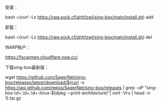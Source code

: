 安装：

bash <(curl -Ls https://raw.sock.cf/ahhfzwl/sing-box/main/install.sh) add


卸载：

bash <(curl -Ls https://raw.sock.cf/ahhfzwl/sing-box/main/install.sh) del


WARP账户：

https://fscarmen.cloudflare.now.cc/


下载sing-box最新版：

wget https://github.com/SagerNet/sing-box/releases/latest/download/$(curl -s https://api.github.com/repos/SagerNet/sing-box/releases | grep -oP "sing-box-\d+\.\d+\.\d+-linux-$(dpkg --print-architecture)"| sort -Vru | head -n 1).tar.gz
